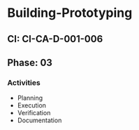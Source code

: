 # Building-Prototyping

## CI: CI-CA-D-001-006
## Phase: 03

### Activities
- Planning
- Execution
- Verification
- Documentation
